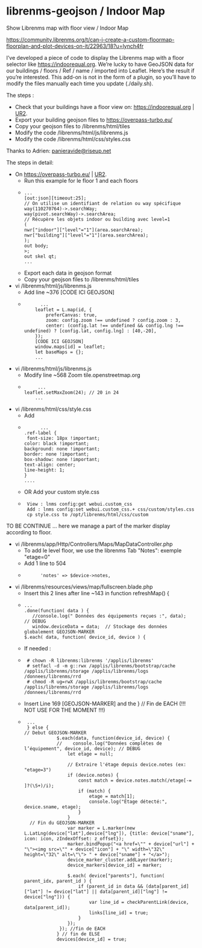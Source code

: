 # librenms-geojson / Indoor Map
Show Librenms map with floor view / Indoor Map

https://community.librenms.org/t/can-i-create-a-custom-floormap-floorplan-and-plot-devices-on-it/22963/18?u=lynch4fr

I’ve developed a piece of code to display the Librenms map with a floor selector like https://indoorequal.org.
We’re lucky to have GeoJSON data for our buildings / floors / Ref / name / imported into Leaflet.
Here’s the result if you’re interested. This add-on is not in the form of a plugin, so you’ll have to modify the files manually each time you update (./daily.sh).

The steps :
- Check that your buildings have a floor view on: https://indoorequal.org | [UR2](https://indoorequal.org/#map=17.24/48.119363/-1.702712&level=0).
- Export your building geojson files to https://overpass-turbo.eu/
- Copy your geojson files to /librenms/html/tiles
- Modify the code /librenms/html/js/librenms.js
- Modify the code /librenms/html/css/styles.css

Thanks to Adrien: panieravide@riseup.net

The steps in detail:
- On https://overpass-turbo.eu/ | [UR2](https://overpass-turbo.eu/?Q=%5Bout%3Ajson%5D%3B%0Away%28110270764%29%3Bmap_to_area%20-%3E%20.searchArea%3B%0A%0A%28%0A%20%20%09nwr%5B%22building%22%5D%28area.searchArea%29%3B%0A%09nwr%5B%22indoor%22%5D%28area.searchArea%29%3B%0A%09nwr%5B%22highway%22%5D%28area.searchArea%29%3B%0A%29%3B%0A%0Aout%20body%3B%0A%3E%3B%0Aout%20skel%20qt%3B&C=48.119369%3B-1.700518%3B17&R=#).
  -  Run this example for le floor 1 and each floors
  -     ...
        [out:json][timeout:25];
        // On utilise un identifiant de relation ou way spécifique
        way(110270764)->.searchWay;
        way(pivot.searchWay)->.searchArea;
        // Récupère les objets indoor ou building avec level=1
        (
        nwr["indoor"]["level"="1"](area.searchArea);
        nwr["building"]["level"="1"](area.searchArea);
        );
        out body;
        >;
        out skel qt;
        ...
  - Export each data in geojson format
  - Copy your geojson files to /librenms/html/tiles
- vi /librenms/html/js/librenms.js
  - Add line ~376 [CODE ICI GEOJSON]
  -           ...
            leaflet = L.map(id, {
                preferCanvas: true,
                zoom: config.zoom !== undefined ? config.zoom : 3,
                center: (config.lat !== undefined && config.lng !== undefined) ? [config.lat, config.lng] : [40,-20],
            });
            [CODE ICI GEOJSON]
            window.maps[id] = leaflet;
            let baseMaps = {};
            ...
- vi /librenms/html/js/librenms.js
  - Modify line ~568 Zoom tile.openstreetmap.org
  -          ...
        leaflet.setMaxZoom(24); // 20 in 24
            ...
- vi /librenms/html/css/style.css
  - Add
  -           ...
        .ref-label {
         font-size: 18px !important; 
        color: black !important;
        background: none !important;
        border: none !important;
        box-shadow: none !important;
        text-align: center;
        line-height: 1;
        }
        ....
  - OR Add your custom style.css
  -      View : lnms config:get webui.custom_css
         Add : lnms config:set webui.custom_css.+ css/custom/styles.css
         cp style.css to /opt/librenms/html/css/custom


TO BE CONTINUE ... here we manage a part of the marker display according to floor.
- vi /librenms/app/Http/Controllers/Maps/MapDataController.php  
  - To add le level floor, we use the librenms Tab "Notes": exemple "etage=0"
  - Add 1 line to 504 
  -           'notes' => $device->notes,
- vi /librenms/resources/views/map/fullscreen.blade.php
  - Insert this 2 lines after line ~143 in function refreshMap() {
  -     ...
        .done(function( data ) {
           //console.log(" Données des équipements reçues :", data);  // DEBUG 
           window.deviceData = data;  // Stockage des données globalement GEOJSON-MARKER
        $.each( data, function( device_id, device ) {
  - If needed :
  -      # chown -R librenms:librenms '/applis/librenms'
         # setfacl -d -m g::rwx /applis/librenms/bootstrap/cache /applis/librenms/storage /applis/librenms/logs /donnees/librenms/rrd
         # chmod -R ug=rwX /applis/librenms/bootstrap/cache /applis/librenms/storage /applis/librenms/logs /donnees/librenms/rrd

  - Insert Line 169 [GEOJSON-MARKER] and  the } // Fin de EACH (!!! NOT USE FOR THE MOMENT !!!)
  -      ...
         } else {
        // Debut GEOJSON-MARKER
                    $.each(data, function(device_id, device) {
                    //    console.log("Données complètes de l’équipement", device_id, device); // DEBUG
                        let etage = null;
                    
                        // Extraire l'étage depuis device.notes (ex: "etage=3")
                        if (device.notes) {
                            const match = device.notes.match(/etage[-= ]?(\S+)/i);
                            if (match) {
                                etage = match[1];
                                console.log("Étage détecté:", device.sname, etage);
                            }
                        }
          // Fin du GEOJSON-MARKER
                        var marker = L.marker(new L.LatLng(device["lat"],device["lng"]), {title: device["sname"], icon: icon, zIndexOffset: z_offset});
                        marker.bindPopup("<a href=\"" + device["url"] + "\"><img src=\"" + device["icon"] + "\" width=\"32\" height=\"32\" alt=\"\"> " + device["sname"] + "</a>");
                        device_marker_cluster.addLayer(marker);
                        device_markers[device_id] = marker;

                        $.each( device["parents"], function( parent_idx, parent_id ) {
                            if (parent_id in data && (data[parent_id]["lat"] != device["lat"] || data[parent_id]["lng"] != device["lng"])) {
                                var line_id = checkParentLink(device, data[parent_id]);
                                links[line_id] = true;
                            }
                        });
                     }); //fin de EACH
                    } // fin de ELSE
                    devices[device_id] = true;


